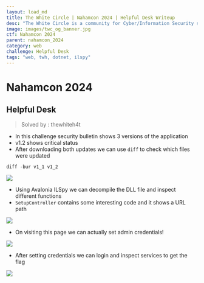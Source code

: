 ```yaml
---
layout: load_md
title: The White Circle | Nahamcon 2024 | Helpful Desk Writeup
desc: "The White Circle is a community for Cyber/Information Security students, enthusiasts and professionals. You can discuss anything related to Security, share your knowledge with others, get help when you need it and proceed further in your journey with amazing people from all over the world."
image: images/twc_og_banner.jpg
ctf: Nahamcon 2024
parent: nahamcon_2024
category: web
challenge: Helpful Desk
tags: "web, twh, dotnet, ilspy"
---
```


<h1 class="heading card-title white-text">Nahamcon 2024</h1>

## Helpful Desk
> Solved by : thewhiteh4t


- In this challenge security bulletin shows 3 versions of the application
- v1.2 shows critical status
- After downloading both updates we can use `diff` to check which files were updated

```
diff -bur v1_1 v1_2
```

![](https://i.imgur.com/BBO1lGj.png)

- Using Avalonia ILSpy we can decompile the DLL file and inspect different functions
- `SetupController` contains some interesting code and it shows a URL path


![](https://i.imgur.com/UmO3325.png)

- On visiting this page we can actually set admin credentials!


![](https://i.imgur.com/Tn0ZvPH.png)

- After setting credentials we can login and inspect services to get the flag


![](https://i.imgur.com/cW9RrF3.png)

